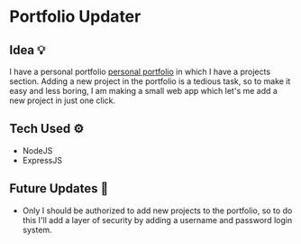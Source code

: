# Portfolio Updater

## Idea 💡
I have a personal portfolio [personal portfolio](https://shreyazz-dev.online/) in which I have a projects section. Adding a new project in the portfolio is a tedious task, so to make it easy and less boring, I am making a small web app which let's me add a new project in just one click. 

## Tech Used ⚙️
- NodeJS
- ExpressJS

## Future Updates 🥁
- Only I should be authorized to add new projects to the portfolio, so to do this I'll add a layer of security by adding a username and password login system. 